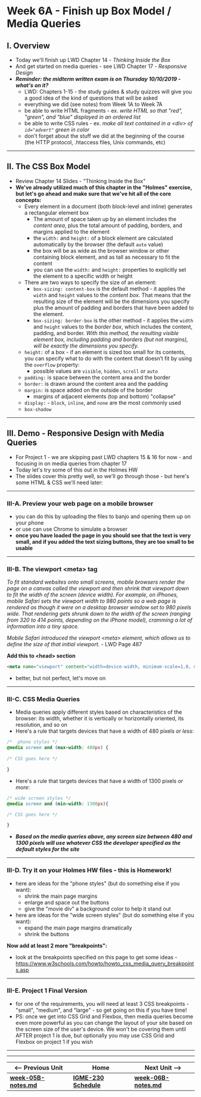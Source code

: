 # Week 6A - Finish up Box Model / Media Queries

## I. Overview
- Today we'll finish up LWD Chapter 14 - *Thinking Inside the Box*
- And get started on media queries - see LWD Chapter 17 - *Responsive Design*
- ***Reminder: the midterm written exam is on Thursday 10/10/2019 - what's on it?***
  - LWD: Chapters 1-15 - the study guides & study quizzes will give you a good idea of the kind of questions that will be asked
  - everything we did (see notes) from Week 1A to Week 7A
  - be able to write HTML fragments  - ex. *write HTML so that "red", "green", and "blue" displayed in an ordered list*
  - be able to write CSS rules - ex. *make all text contained in a &lt;div> of `id="advert"` green in color*
  - don't forget about the stuff we did at the beginning of the course (the HTTP protocol, .htaccess files, Unix commands, etc)

<hr>

## II. The CSS Box Model

- Review Chapter 14 Slides - "Thinking Inside the Box"
- **We've already utilized much of this chapter in the "Holmes" exercise, but let's go ahead and make sure that we've hit all of the core concepts:**
  - Every element in a document (both block-level and inline) generates a rectangular element box
    - The amount of space taken up by an element includes the *content area*, plus the total amount of padding, borders, and margins applied to the element
    - the `width:` and `height:` of a block element are calculated automatically by the browser (the default `auto` value)
    - the box will be as wide as the browser window or other containing block element, and as tall as necessary to fit the content
    - you can use the `width:` and `height:` properties to explicitly set the element to a specific width or height
  - There are two ways to specify the size of an element:
    - `box-sizing: content-box` is the default method - it applies the `width` and `height` values to the *content box*. That means that the resulting size of the element will be the dimensions you specify plus the amount of padding and borders that have been added to the element. 
    - `box-sizing: border-box` is the other method - it applies the `width` and `height` values to the *border box*, which includes the content, padding, and border. *With this method, the resulting visible element box, including padding and borders (but not margins), will be exactly the dimensions you specify.*
  - `height:` of a box - if an element is sized too small for its contents, you can specify what to do with the content that doesn’t fit by using the `overflow` property:
    - possible values are `visible`,  `hidden`, `scroll` or `auto`
  - `padding:` is space between the content area and the border 
  - `border:` is drawn around the content area and the padding
  - `margin:` is space added on the outside of the border
    - margins of adjacent elements (top and bottom) "collapse"
  - `display:` - `block`, `inline`, and `none` are the most commonly used
  - `box-shadow` 

<hr>

## III. Demo - Responsive Design with Media Queries

- For Project 1 - we are skipping past LWD chapters 15 & 16 for now - and focusing in on media queries from chapter 17
- Today let's try some of this out in the Holmes HW
- The slides cover this pretty well, so we'll go through those - but here's some HTML & CSS we'll need later:

<hr>

### III-A. Preview your web page on a mobile browser 

- you can do this by uploading the files to banjo and opening them up on your phone
- or use can use Chrome to simulate a browser
- **once you have loaded the page in you should see that the text is very small, and if you added the text sizing buttons, they are too small to be usable**

<hr>

### III-B. The viewport &lt;meta> tag

*To fit standard websites onto small screens, mobile browsers render the page on a canvas called the viewport and then shrink that viewport down to fit the width of the screen (device width). For example, on iPhones, mobile Safari sets the viewport width to 980 points so a web page is rendered as though it were on a desktop browser window set to 980 pixels wide. That rendering gets shrunk down to the width of the screen (ranging from 320 to 414 points, depending on the iPhone model), cramming a lot of information into a tiny space.*

*Mobile Safari introduced the viewport &lt;meta> element, which allows us to define the size of that initial viewport.* - LWD Page 487 

**Add this to &lt;head> section**

```html
<meta name="viewport" content="width=device-width, minimum-scale=1.0, maximum-scale=1.0" />
```

- better, but not perfect, let's move on 

<hr>

### III-C. CSS Media Queries

- Media queries apply different styles based on characteristics of the browser: its width, whether it is vertically or horizontally oriented, its resolution, and so on
- Here's a rule that targets devices that have a width of 480 pixels *or less*: 

```css
/* 	phone styles */
@media screen and (max-width: 480px) {
 
/* CSS goes here */

}
```

- Here's a rule that targets devices that have a width of 1300 pixels *or more*: 

```css
/* wide screen styles */
@media screen and (min-width: 1300px){

/* CSS goes here */

}
```

- ***Based on the media queries above, any screen size between 480 and 1300 pixels will use whatever CSS the developer specified as the *default* styles for the site***

<hr>

### III-D. Try it on your Holmes HW files - this is Homework!

<a id="homework"></a>

- here are ideas for the "phone styles" (but do something else if you want):
  - shrink the main page margins
  - enlarge and space out the buttons
  - give the "movie div" a background color to help it stand out
- here are ideas for the "wide screen styles" (but do something else if you want):
  - expand the main page margins dramatically
  - shrink the buttons 
  
**Now add at least 2 more "breakpoints":**

- look at the breakpoints specified on this page to get some ideas - https://www.w3schools.com/howto/howto_css_media_query_breakpoints.asp

<hr>

### III-E. Project 1 Final Version
- for one of the requirements, you will need at least 3 CSS breakpoints - "small", "medium", and "large" - so get going on this if you have time!
- PS: once we get into CSS Grid and Flexbox, then media queries become even more powerful as you can change the layout of your site based on the screen size of the user's device. We won't be covering them until AFTER project 1 is due, but optionally you may use CSS Grid and Flexbox on project 1 if you wish


  
<hr><hr> 

| <-- Previous Unit | Home | Next Unit -->
| --- | --- | --- 
| [**week-05B-notes.md**](week-05B-notes.md)     |  [**IGME-230 Schedule**](../schedule.md) | [**week-06B-notes.md**](week-06B-notes.md)


